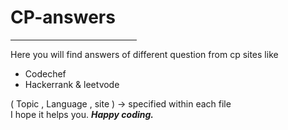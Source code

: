 # CP-answers
<hr width="40%">
Here you will find answers of different question from cp sites like
<ul>
<li>Codechef</li>
<li>Hackerrank & leetvode</li>
</ul>
( Topic , Language , site ) -> specified within each file  <br>
I hope it helps you.
<strong><em>Happy coding.</em></strong>
